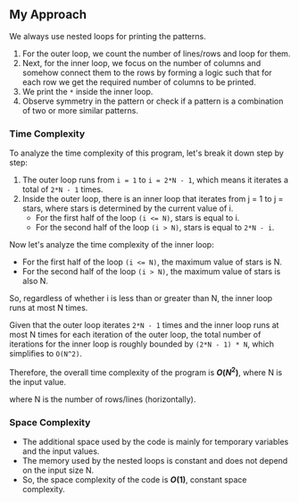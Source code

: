 ## My Approach
We always use nested loops for printing the patterns. 
1. For the outer loop, we count the number of lines/rows and loop for them.
2. Next, for the inner loop, we focus on the number of columns and somehow connect them to the rows by forming a logic such that for each row we get the required number of columns to be printed.
3. We print the `*` inside the inner loop.
4. Observe symmetry in the pattern or check if a pattern is a combination of two or more similar patterns.
   
### Time Complexity


To analyze the time complexity of this program, let's break it down step by step:

1. The outer loop runs from `i = 1` to `i = 2*N - 1`, which means it iterates a total of `2*N - 1` times.
2. Inside the outer loop, there is an inner loop that iterates from j = 1 to j = stars, where stars is determined by the current value of i.
    - For the first half of the loop `(i <= N)`, stars is equal to i.
    - For the second half of the loop `(i > N)`, stars is equal to `2*N - i`.
  
Now let's analyze the time complexity of the inner loop:

- For the first half of the loop `(i <= N)`, the maximum value of stars is N.
- For the second half of the loop `(i > N)`, the maximum value of stars is also N.

So, regardless of whether i is less than or greater than N, the inner loop runs at most N times.

Given that the outer loop iterates `2*N - 1` times and the inner loop runs at most N times for each iteration of the outer loop, the total number of iterations for the inner loop is roughly bounded by `(2*N - 1) * N`, which simplifies to `O(N^2)`.

Therefore, the overall time complexity of the program is **$O(N^2)$**, where N is the input value.

where N is the number of rows/lines (horizontally).

### Space Complexity
- The additional space used by the code is mainly for temporary variables and the input values.
- The memory used by the nested loops is constant and does not depend on the input size N.
- So, the space complexity of the code is **$O(1)$**, constant space complexity.

